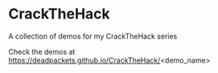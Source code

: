 # CrackTheHack
A collection of demos for my CrackTheHack series

Check the demos at https://deadpackets.github.io/CrackTheHack/<demo_name>
